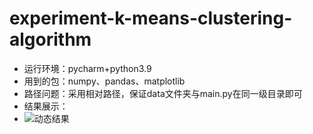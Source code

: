 # experiment-k-means-clustering-algorithm
+ 运行环境：pycharm+python3.9
+ 用到的包：numpy、pandas、matplotlib
+ 路径问题：采用相对路径，保证data文件夹与main.py在同一级目录即可
+ 结果展示：
+ ![动态结果](https://user-images.githubusercontent.com/98593913/169701038-fd6c337f-86fb-4c03-9016-9b913dc0865a.gif)
